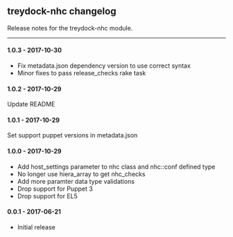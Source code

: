 ## treydock-nhc changelog

Release notes for the treydock-nhc module.

------------------------------------------

#### 1.0.3 - 2017-10-30

* Fix metadata.json dependency version to use correct syntax
* Minor fixes to pass release_checks rake task

#### 1.0.2 - 2017-10-29

Update README

#### 1.0.1 - 2017-10-29

Set support puppet versions in metadata.json

#### 1.0.0 - 2017-10-29

* Add host_settings parameter to nhc class and nhc::conf defined type
* No longer use hiera\_array to get nhc_checks
* Add more paramter data type validations
* Drop support for Puppet 3
* Drop support for EL5

#### 0.0.1 - 2017-06-21

* Initial release
